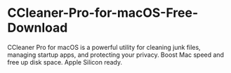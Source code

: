 # CCleaner-Pro-for-macOS-Free-Download
CCleaner Pro for macOS is a powerful utility for cleaning junk files, managing startup apps, and protecting your privacy. Boost Mac speed and free up disk space. Apple Silicon ready.
